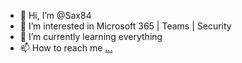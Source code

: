 - 👋 Hi, I’m @Sax84
- 👀 I’m interested in Microsoft 365 | Teams | Security
- 🌱 I’m currently learning everything
- 📫 How to reach me [...](https://www.linkedin.com/in/sblink/)

<!---
Sax84/Sax84 is a ✨ special ✨ repository because its `README.md` (this file) appears on your GitHub profile.
You can click the Preview link to take a look at your changes.
--->
